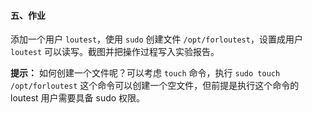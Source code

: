#### 五、作业



添加一个用户 `loutest`，使用 `sudo` 创建文件 `/opt/forloutest`，设置成用户 `loutest` 可以读写。截图并把操作过程写入实验报告。

**提示：** 如何创建一个文件呢？可以考虑 `touch` 命令，执行 `sudo touch /opt/forloutest` 这个命令可以创建一个空文件，但前提是执行这个命令的 loutest 用户需要具备 sudo 权限。

